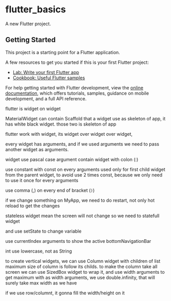 # flutter_basics

A new Flutter project.

## Getting Started

This project is a starting point for a Flutter application.

A few resources to get you started if this is your first Flutter project:

- [Lab: Write your first Flutter app](https://docs.flutter.dev/get-started/codelab)
- [Cookbook: Useful Flutter samples](https://docs.flutter.dev/cookbook)

For help getting started with Flutter development, view the
[online documentation](https://docs.flutter.dev/), which offers tutorials,
samples, guidance on mobile development, and a full API reference.

flutter is widget on widget

MaterialWidget can contain Scaffold that a widget use as skeleton of app, it has white black widget.
those two is skeleton of app


flutter work with widget, its widget over widget over widget,

every widget has arguments, and if we used arguments we need to pass another widget as arguments.

widget use pascal case
argument contain widget with colon (:)

use constant with const on every arguments
used only for first child widget from the parent widget, to avoid use 2 times const, because we only need to use it once for every arguments

use comma (,) on every end of bracket (`)`)

if we change something on MyApp, we need to do restart, not only hot reload to get the changes

stateless widget mean the screen will not change
so we need to statefull widget

and use setState to change variable

use currentIndex arguments to show the active bottomNavigationBar

int use lowercase, not as String

to create vertical widgets, we can use Column widget with children of list
maximum size of column is follow its childs. to make the column take all screen we can use SizedBox widget to wrap it, and use width arguments
to get maximum with as width arguments, we use double.infinity, that will surely take max width as we have

if we use row/columnt, it gonna fill the width/height on it

